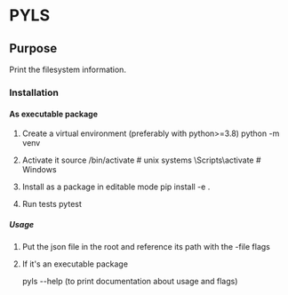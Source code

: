 # PYLS

## Purpose

Print the filesystem information.

### Installation

#### As executable package

1. Create a virtual environment (preferably with python>=3.8)
  python -m venv <env-name>

2. Activate it
  source <env-name>/bin/activate # unix systems
  <env-name>\Scripts\activate # Windows

3. Install as a package in editable mode
   pip install -e .

4. Run tests 
   pytest



##### Usage

1. Put the json file in the root and reference its path with the -file flags

2. If it's an executable package


    pyls --help (to print documentation about usage and flags)



